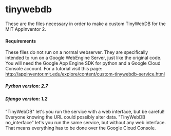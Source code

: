 # tinywebdb
These are the files necessary in order to make a custom TinyWebDB for the MIT AppInventor 2.

#### Requirements

These files do not run on a normal webserver. They are specifically intended to run on a Google WebEngine Server, just like the original code.
You will need the Google App Engine SDK for python and a Google Cloud Console account. For a tutorial visit this page: http://appinventor.mit.edu/explore/content/custom-tinywebdb-service.html

##### Python version: 2.7
##### Django version: 1.2


"TinyWebDB" let's you run the service with a web interface, but be careful! Everyone knowing the URL could possibly alter data.
"TinyWebDB no_interface" let's you run the same service, but without any web interface. That means everything has to be done over the Google Cloud Console.
